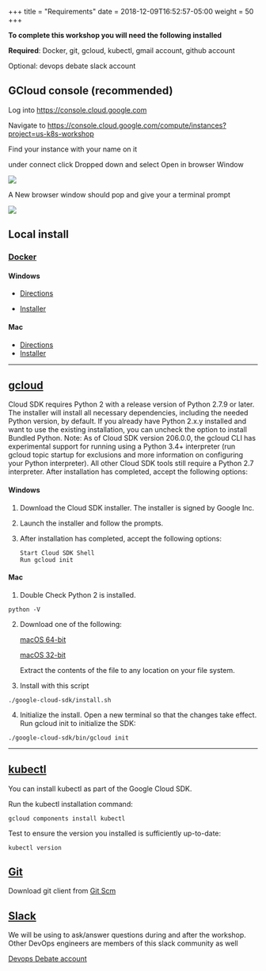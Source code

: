 +++
title = "Requirements"
date = 2018-12-09T16:52:57-05:00
weight = 50
+++

**To complete this workshop you will need the following installed** 

**Required**: Docker, git, gcloud, kubectl, gmail account, github account

Optional: devops debate slack account

## GCloud console (recommended)

Log into https://console.cloud.google.com

Navigate to https://console.cloud.google.com/compute/instances?project=us-k8s-workshop

Find your instance with your name on it

under connect click Dropped down and select Open in browser Window

![](/intro-k8/images/connect.png)

A New browser window should pop and give your a terminal prompt 

![](/intro-k8/images/shell.png)


## Local install 

### [Docker](https://docker.io)

#### Windows 

   * [Directions](https://docs.docker.com/docker-for-windows/install/)
    
   * [Installer](https://download.docker.com/win/stable/Docker%20for%20Windows%20Installer.exe)

#### Mac
 
   * [Directions](https://docs.docker.com/v17.12/docker-for-mac/install/)
   * [Installer](https://download.docker.com/mac/stable/Docker.dmg)
   
___

## [gcloud](https://cloud.google.com/sdk/docs/#install_the_latest_cloud_tools_version_cloudsdk_current_version)

 Cloud SDK requires Python 2 with a release version of Python 2.7.9 or later. The installer will install all necessary dependencies, including the needed Python version, by default. If you already have Python 2.x.y installed and want to use the existing installation, you can uncheck the option to install Bundled Python.
    Note: As of Cloud SDK version 206.0.0, the gcloud CLI has experimental support for running using a Python 3.4+ interpreter (run gcloud topic startup for exclusions and more information on configuring your Python interpreter). All other Cloud SDK tools still require a Python 2.7 interpreter.
    After installation has completed, accept the following options:

#### Windows

1. Download the Cloud SDK installer. The installer is signed by Google Inc.

2. Launch the installer and follow the prompts.
        
3. After installation has completed, accept the following options:
   
       Start Cloud SDK Shell
       Run gcloud init


#### Mac

1. Double Check Python 2 is installed.

```
python -V
```

2. Download one of the following:

    [macOS 64-bit](https://dl.google.com/dl/cloudsdk/channels/rapid/downloads/google-cloud-sdk-228.0.0-darwin-x86_64.tar.gz)

    [macOS 32-bit](https://dl.google.com/dl/cloudsdk/channels/rapid/downloads/google-cloud-sdk-228.0.0-darwin-x86.tar.gz)

    Extract the contents of the file to any location on your file system.

3. Install with this script

```
./google-cloud-sdk/install.sh
```

4. Initialize the install. Open a new terminal so that the changes take effect. Run gcloud init to initialize the SDK:

```
./google-cloud-sdk/bin/gcloud init
```
    
___


## [kubectl](https://kubernetes.io/docs/tasks/tools/install-kubectl/)


You can install kubectl as part of the Google Cloud SDK.

    
Run the kubectl installation command:
```
gcloud components install kubectl
```

Test to ensure the version you installed is sufficiently up-to-date:

```
kubectl version
```

## [Git](git-scm.com)

Download git client from [Git Scm](git-scm.com)

## [Slack](https://devopsdebate.slack.com)

We will be using to ask/answer questions during and after the workshop. 
Other DevOps engineers are members of this slack community as well

[Devops Debate account](https://devopsdebate.slack.com)

